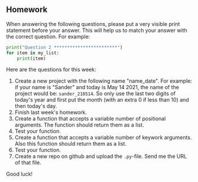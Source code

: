 Homework
-

When answering the following questions, please put a very visible print statement before your answer. This will help us to match your answer with the correct question. For example:

```Python
print("Question 2 ************************")
for item in my_list:
    print(item)
```

Here are the questions for this week:

1. Create a new project with the following name "name_date". For example: if your name is "Sander" and today is May 14 2021, the name of the project would be: `sander_210514`. So only use the last two digits of today's year and first put the month (with an extra 0 if less than 10) and then today's day.
1. Finish last week's homework.
1. Create a function that accepts a variable number of positional arguments. The function should return them as a list.
1. Test your function.
1. Create a function that accepts a variable number of keywork arguments. Also this function should return them as a list.
1. Test your function.
1. Create a new repo on github and upload the `.py`-file. Send me the URL of that file.

Good luck!
